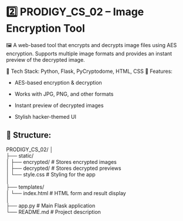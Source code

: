 
# 2️⃣ PRODIGY_CS_02 – Image Encryption Tool

🖼️ A web-based tool that encrypts and decrypts image files using AES encryption. Supports multiple image formats and provides an instant preview of the decrypted image.

🔹 Tech Stack: Python, Flask, PyCryptodome, HTML, CSS
🔹 Features:

- AES-based encryption & decryption

- Works with JPG, PNG, and other formats

- Instant preview of decrypted images

- Stylish hacker-themed UI

## 📂 Structure:


PRODIGY_CS_02/
│<br>
├── static/<br>
│ ├── encrypted/ # Stores encrypted images<br>
│ ├── decrypted/ # Stores decrypted previews<br>
│ └── style.css # Styling for the app<br>
│<br>
├── templates/<br>
│ └── index.html # HTML form and result display<br>
│<br>
├── app.py # Main Flask application<br>
└── README.md # Project description


